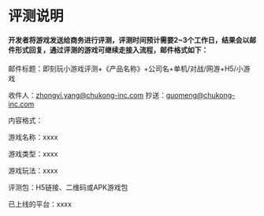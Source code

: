 # 评测说明

#### 开发者将游戏发送给商务进行评测，评测时间预计需要2~3个工作日，结果会以邮件形式回复，通过评测的游戏可继续走接入流程，邮件格式如下：

邮件标题：即刻玩小游戏评测+《产品名称》+公司名+单机/对战/网游+H5/小游戏

收件人：zhongyi.yang@chukong-inc.com 抄送：guomeng@chukong-inc.com

内容格式：

游戏名称：xxxx

游戏类型：xxxx

游戏玩法：xxxx

评测包：H5链接、二维码或APK游戏包

已上线的平台：xxxx

